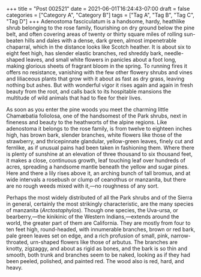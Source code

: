 +++
title = "Post 002521"
date = 2021-06-01T16:24:43-07:00
draft = false
categories = ["Category A", "Category B"]
tags = ["Tag A", "Tag B", "Tag C", "Tag D"]
+++
Adenostoma fasciculatum is a handsome, hardy, heathlike shrub belonging to the rose family, flourishing on dry ground below the pine belt, and often covering areas of twenty or thirty square miles of rolling sun-beaten hills and dales with a dense, dark green, almost impenetrable chaparral, which in the distance looks like Scotch heather. It is about six to eight feet high, has slender elastic branches, red shreddy bark, needle-shaped leaves, and small white flowers in panicles about a foot long, making glorious sheets of fragrant bloom in the spring. To running fires it offers no resistance, vanishing with the few other flowery shrubs and vines and liliaceous plants that grow with it about as fast as dry grass, leaving nothing but ashes. But with wonderful vigor it rises again and again in fresh beauty from the root, and calls back to its hospitable mansions the multitude of wild animals that had to flee for their lives.

As soon as you enter the pine woods you meet the charming little Chamæbatia foliolosa, one of the handsomest of the Park shrubs, next in fineness and beauty to the heathworts of the alpine regions. Like adenostoma it belongs to the rose family, is from twelve to eighteen inches high, has brown bark, slender branches, white flowers like those of the strawberry, and thricepinnate glandular, yellow-green leaves, finely cut and fernlike, as if unusual pains had been taken in fashioning them. Where there is plenty of sunshine at an elevation of three thousand to six thousand feet, it makes a close, continuous growth, leaf touching leaf over hundreds of acres, spreading a handsome mantle beneath the yellow and sugar pines. Here and there a lily rises above it, an arching bunch of tall bromus, and at wide intervals a rosebush or clump of ceanothus or manzanita, but there are no rough weeds mixed with it,—no roughness of any sort.

Perhaps the most widely distributed of all the Park shrubs and of the Sierra in general, certainly the most strikingly characteristic, are the many species of manzanita (_Arctostaphylos_). Though one species, the Uva-ursa, or bearberry,—the kinikinic of the Western Indians,—extends around the world, the greater part of them are California. They are mostly from four to ten feet high, round-headed, with innumerable branches, brown or red bark, pale green leaves set on edge, and a rich profusion of small, pink, narrow-throated, urn-shaped flowers like those of arbutus. The branches are knotty, zigzaggy, and about as rigid as bones, and the bark is so thin and smooth, both trunk and branches seem to be naked, looking as if they had been peeled, polished, and painted red. The wood also is red, hard, and heavy.
